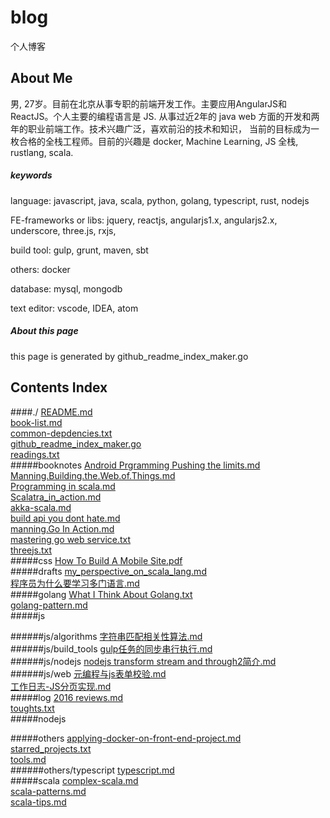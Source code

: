 # blog
个人博客

## About Me
男, 27岁。目前在北京从事专职的前端开发工作。主要应用AngularJS和ReactJS。个人主要的编程语言是 JS.
从事过近2年的 java web 方面的开发和两年的职业前端工作。技术兴趣广泛，喜欢前沿的技术和知识，
当前的目标成为一枚合格的全栈工程师。目前的兴趣是 docker, Machine Learning, JS 全栈, rustlang, scala.

##### keywords
language: javascript, java, scala, python, golang, typescript, rust, nodejs

FE-frameworks or libs: jquery, reactjs, angularjs1.x, angularjs2.x, underscore, three.js, rxjs,

build tool: gulp, grunt, maven, sbt

others: docker

database: mysql, mongodb

text editor: vscode, IDEA, atom

##### About this page
this page is generated by github_readme_index_maker.go

## Contents Index
####./
[README.md](./README.md)  
[book-list.md](./book-list.md)  
[common-depdencies.txt](./common-depdencies.txt)  
[github_readme_index_maker.go](./github_readme_index_maker.go)  
[readings.txt](./readings.txt)  
#####booknotes
[Android Prgramming Pushing the limits.md](./booknotes/Android%20Prgramming%20Pushing%20the%20limits.md)  
[Manning.Building.the.Web.of.Things.md](./booknotes/Manning.Building.the.Web.of.Things.md)  
[Programming in scala.md](./booknotes/Programming%20in%20scala.md)  
[Scalatra_in_action.md](./booknotes/Scalatra_in_action.md)  
[akka-scala.md](./booknotes/akka-scala.md)  
[build api you dont hate.md](./booknotes/build%20api%20you%20dont%20hate.md)  
[manning.Go In Action.md](./booknotes/manning.Go%20In%20Action.md)  
[mastering go web service.txt](./booknotes/mastering%20go%20web%20service.txt)  
[threejs.txt](./booknotes/threejs.txt)  
#####css
[How To Build A Mobile Site.pdf](./css/How%20To%20Build%20A%20Mobile%20Site.pdf)  
#####drafts
[my_perspective_on_scala_lang.md](./drafts/my_perspective_on_scala_lang.md)  
[程序员为什么要学习多门语言.md](./drafts/%E7%A8%8B%E5%BA%8F%E5%91%98%E4%B8%BA%E4%BB%80%E4%B9%88%E8%A6%81%E5%AD%A6%E4%B9%A0%E5%A4%9A%E9%97%A8%E8%AF%AD%E8%A8%80.md)  
#####golang
[What I Think About Golang.txt](./golang/What%20I%20Think%20About%20Golang.txt)  
[golang-pattern.md](./golang/golang-pattern.md)  
#####js

######js/algorithms
[字符串匹配相关性算法.md](./js/algorithms/%E5%AD%97%E7%AC%A6%E4%B8%B2%E5%8C%B9%E9%85%8D%E7%9B%B8%E5%85%B3%E6%80%A7%E7%AE%97%E6%B3%95.md)  
######js/build_tools
[gulp任务的同步串行执行.md](./js/build_tools/gulp%E4%BB%BB%E5%8A%A1%E7%9A%84%E5%90%8C%E6%AD%A5%E4%B8%B2%E8%A1%8C%E6%89%A7%E8%A1%8C.md)  
######js/nodejs
[nodejs transform stream and through2简介.md](./js/nodejs/nodejs%20transform%20stream%20and%20through2%E7%AE%80%E4%BB%8B.md)  
######js/web
[元编程与js表单校验.md](./js/web/%E5%85%83%E7%BC%96%E7%A8%8B%E4%B8%8Ejs%E8%A1%A8%E5%8D%95%E6%A0%A1%E9%AA%8C.md)  
[工作日志-JS分页实现.md](./js/web/%E5%B7%A5%E4%BD%9C%E6%97%A5%E5%BF%97-JS%E5%88%86%E9%A1%B5%E5%AE%9E%E7%8E%B0.md)  
#####log
[2016 reviews.md](./log/2016%20reviews.md)  
[toughts.txt](./log/toughts.txt)  
#####nodejs

#####others
[applying-docker-on-front-end-project.md](./others/applying-docker-on-front-end-project.md)  
[starred_projects.txt](./others/starred_projects.txt)  
[tools.md](./others/tools.md)  
######others/typescript
[typescript.md](./others/typescript/typescript.md)  
#####scala
[complex-scala.md](./scala/complex-scala.md)  
[scala-patterns.md](./scala/scala-patterns.md)  
[scala-tips.md](./scala/scala-tips.md)  

